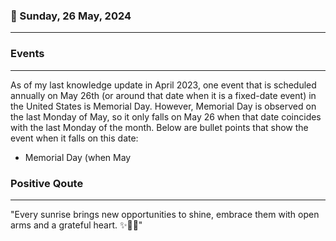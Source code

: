 ### 📅 Sunday, 26 May, 2024
------
### Events
------
As of my last knowledge update in April 2023, one event that is scheduled annually on May 26th (or around that date when it is a fixed-date event) in the United States is Memorial Day. However, Memorial Day is observed on the last Monday of May, so it only falls on May 26 when that date coincides with the last Monday of the month. Below are bullet points that show the event when it falls on this date:

- Memorial Day (when May 
### Positive Qoute
------
"Every sunrise brings new opportunities to shine, embrace them with open arms and a grateful heart. ✨🌅🙌"

